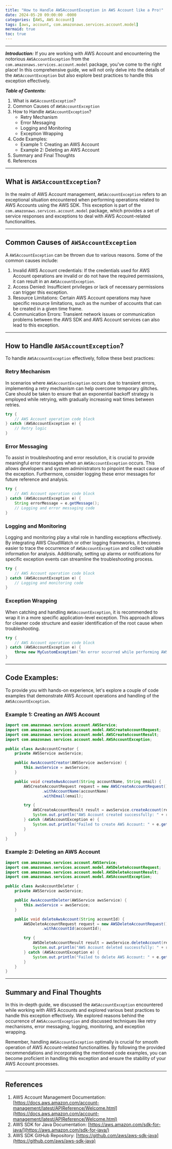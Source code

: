 ```yaml
---
title: "How to Handle AWSAccountException in AWS Account like a Pro!"
date: 2024-05-20 09:00:00 -0000
categories: [AWS, AWS Account]
tags: [aws, account, com.amazonaws.services.account.model]
mermaid: true
toc: true
---
```


---

***Introduction:***
If you are working with AWS Account and encountering the notorious `AWSAccountException` from the `com.amazonaws.services.account.model` package, you've come to the right place! In this comprehensive guide, we will not only delve into the details of the `AWSAccountException` but also explore best practices to handle this exception effectively.

***Table of Contents:***

1. What is `AWSAccountException`?
2. Common Causes of `AWSAccountException`
3. How to Handle `AWSAccountException`?
   - Retry Mechanism
   - Error Messaging
   - Logging and Monitoring
   - Exception Wrapping
4. Code Examples:
   - Example 1: Creating an AWS Account
   - Example 2: Deleting an AWS Account
5. Summary and Final Thoughts
6. References

---

## What is `AWSAccountException`?

In the realm of AWS Account management, `AWSAccountException` refers to an exceptional situation encountered when performing operations related to AWS Accounts using the AWS SDK. This exception is part of the `com.amazonaws.services.account.model` package, which provides a set of service responses and exceptions to deal with AWS Account-related functionalities.

---

## Common Causes of `AWSAccountException`

A `AWSAccountException` can be thrown due to various reasons. Some of the common causes include:

1. Invalid AWS Account credentials: If the credentials used for AWS Account operations are invalid or do not have the required permissions, it can result in an `AWSAccountException`.
2. Access Denied: Insufficient privileges or lack of necessary permissions can trigger this exception.
3. Resource Limitations: Certain AWS Account operations may have specific resource limitations, such as the number of accounts that can be created in a given time frame.
4. Communication Errors: Transient network issues or communication problems between the AWS SDK and AWS Account services can also lead to this exception.

---

## How to Handle `AWSAccountException`?

To handle `AWSAccountException` effectively, follow these best practices:

### Retry Mechanism

In scenarios where `AWSAccountException` occurs due to transient errors, implementing a retry mechanism can help overcome temporary glitches. Care should be taken to ensure that an exponential backoff strategy is employed while retrying, with gradually increasing wait times between retries.

```java
try {
    // AWS Account operation code block
} catch (AWSAccountException e) {
    // Retry logic
}
```

### Error Messaging

To assist in troubleshooting and error resolution, it is crucial to provide meaningful error messages when an `AWSAccountException` occurs. This allows developers and system administrators to pinpoint the exact cause of the exception. Furthermore, consider logging these error messages for future reference and analysis.

```java
try {
    // AWS Account operation code block
} catch (AWSAccountException e) {
    String errorMessage = e.getMessage();
    // Logging and error messaging code
}
```

### Logging and Monitoring

Logging and monitoring play a vital role in handling exceptions effectively. By integrating AWS CloudWatch or other logging frameworks, it becomes easier to trace the occurrence of `AWSAccountException` and collect valuable information for analysis. Additionally, setting up alarms or notifications for specific exception events can streamline the troubleshooting process.

```java
try {
    // AWS Account operation code block
} catch (AWSAccountException e) {
    // Logging and monitoring code
}
```

### Exception Wrapping

When catching and handling `AWSAccountException`, it is recommended to wrap it in a more specific application-level exception. This approach allows for cleaner code structure and easier identification of the root cause when troubleshooting.

```java
try {
    // AWS Account operation code block
} catch (AWSAccountException e) {
    throw new MyCustomException("An error occurred while performing AWS Account operation.", e);
}
```

---

## Code Examples:

To provide you with hands-on experience, let's explore a couple of code examples that demonstrate AWS Account operations and handling of the `AWSAccountException`.

### Example 1: Creating an AWS Account

```java
import com.amazonaws.services.account.AWSService;
import com.amazonaws.services.account.model.AWSCreateAccountRequest;
import com.amazonaws.services.account.model.AWSCreateAccountResult;
import com.amazonaws.services.account.model.AWSAccountException;

public class AwsAccountCreator {
    private AWSService awsService;

    public AwsAccountCreator(AWSService awsService) {
        this.awsService = awsService;
    }

    public void createAwsAccount(String accountName, String email) {
        AWSCreateAccountRequest request = new AWSCreateAccountRequest()
                .withAccountName(accountName)
                .withEmail(email);

        try {
            AWSCreateAccountResult result = awsService.createAccount(request);
            System.out.println("AWS Account created successfully: " + result.getAccountId());
        } catch (AWSAccountException e) {
            System.out.println("Failed to create AWS Account: " + e.getMessage());
        }
    }
}
```

### Example 2: Deleting an AWS Account

```java
import com.amazonaws.services.account.AWSService;
import com.amazonaws.services.account.model.AWSDeleteAccountRequest;
import com.amazonaws.services.account.model.AWSDeleteAccountResult;
import com.amazonaws.services.account.model.AWSAccountException;

public class AwsAccountDeleter {
    private AWSService awsService;

    public AwsAccountDeleter(AWSService awsService) {
        this.awsService = awsService;
    }

    public void deleteAwsAccount(String accountId) {
        AWSDeleteAccountRequest request = new AWSDeleteAccountRequest()
                .withAccountId(accountId);

        try {
            AWSDeleteAccountResult result = awsService.deleteAccount(request);
            System.out.println("AWS Account deleted successfully: " + result.getAccountId());
        } catch (AWSAccountException e) {
            System.out.println("Failed to delete AWS Account: " + e.getMessage());
        }
    }
}
```

---

## Summary and Final Thoughts

In this in-depth guide, we discussed the `AWSAccountException` encountered while working with AWS Accounts and explored various best practices to handle this exception effectively. We explored reasons behind the occurrence of `AWSAccountException` and discussed techniques like retry mechanisms, error messaging, logging, monitoring, and exception wrapping.

Remember, handling `AWSAccountException` optimally is crucial for smooth operation of AWS Account-related functionalities. By following the provided recommendations and incorporating the mentioned code examples, you can become proficient in handling this exception and ensure the stability of your AWS Account processes.

---

## References

1. AWS Account Management Documentation: [https://docs.aws.amazon.com/account-management/latest/APIReference/Welcome.html](https://docs.aws.amazon.com/account-management/latest/APIReference/Welcome.html)
2. AWS SDK for Java Documentation: [https://aws.amazon.com/sdk-for-java/](https://aws.amazon.com/sdk-for-java/)
3. AWS SDK GitHub Repository: [https://github.com/aws/aws-sdk-java](https://github.com/aws/aws-sdk-java)

